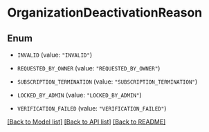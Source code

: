 # OrganizationDeactivationReason

## Enum


* `INVALID` (value: `"INVALID"`)

* `REQUESTED_BY_OWNER` (value: `"REQUESTED_BY_OWNER"`)

* `SUBSCRIPTION_TERMINATION` (value: `"SUBSCRIPTION_TERMINATION"`)

* `LOCKED_BY_ADMIN` (value: `"LOCKED_BY_ADMIN"`)

* `VERIFICATION_FAILED` (value: `"VERIFICATION_FAILED"`)


[[Back to Model list]](../README.md#documentation-for-models) [[Back to API list]](../README.md#documentation-for-api-endpoints) [[Back to README]](../README.md)


